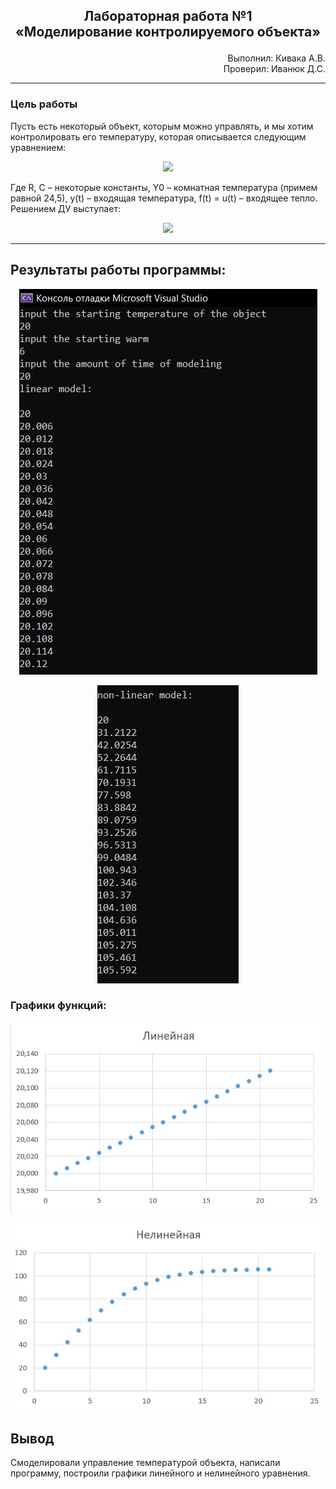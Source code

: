 ## <p align="center">Лабораторная работа №1</br>«Моделирование контролируемого объекта»</p>

<p align="right">Выполнил: Кивака А.В.</br>
Проверил: Иванюк Д.С.</p>

***
### Цель работы
Пусть есть некоторый объект, которым можно управлять, и мы хотим контролировать его температуру, которая описывается следующим уравнением:

<p align="center">
<img src="img/main_eq.png">
</p>

Где R, C – некоторые константы, Y0 – комнатная температура (примем равной 24,5), у(t) – входящая температура, f(t) = u(t) – входящее тепло. Решением ДУ выступает:

<p align="center">
<img src="img/sub_eq.png">
</p>

***


## Результаты работы программы:

<p align="center">
<img src="img/linear.jpg">
</p>

<p align="center">
<img src="img/nonlinear.jpg">
</p>

### Графики функций:

<p align="center">
<img src="img/linear_graph.jpg">
</p>

<p align="center">
<img src="img/nonlinear_graph.jpg">
</p>

## Вывод
Смоделировали управление температурой объекта, написали программу, построили графики линейного и нелинейного уравнения. 



